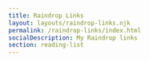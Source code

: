 ```yaml
---
title: Raindrop Links
layout: layouts/raindrop-links.njk
permalink: /raindrop-links/index.html
socialDescription: My Raindrop links
section: reading-list
---
```

